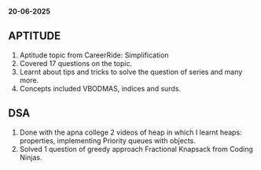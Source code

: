 **20-06-2025**
## APTITUDE
1. Aptitude topic from CareerRide: Simplification
2. Covered 17 questions on the topic.
3. Learnt about tips and tricks to solve the question of series and many more.
4. Concepts included VBODMAS, indices and surds.
   
## DSA
1. Done with the apna college 2 videos of heap in which I learnt heaps: properties, implementing Priority queues with objects.
2. Solved 1 question of greedy approach Fractional Knapsack from Coding Ninjas.
   
